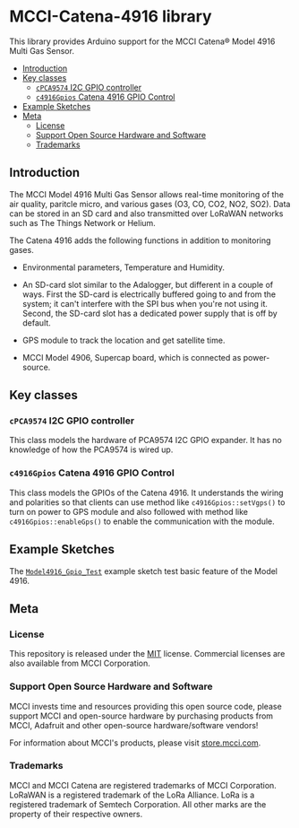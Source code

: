 # MCCI-Catena-4916 library

This library provides Arduino support for the MCCI Catena&reg; Model 4916 Multi Gas Sensor.

<!-- markdownlint-disable MD033 -->
<!-- markdownlint-capture -->
<!-- markdownlint-disable -->
<!-- TOC depthFrom:2 updateOnSave:true -->

- [Introduction](#introduction)
- [Key classes](#key-classes)
	- [`cPCA9574` I2C GPIO controller](#cPCA9574-i2c-gpio-controller)
	- [`c4916Gpios` Catena 4916 GPIO Control](#c4916gpios-catena-4916-gpio-control)
- [Example Sketches](#example-sketches)
- [Meta](#meta)
	- [License](#license)
	- [Support Open Source Hardware and Software](#support-open-source-hardware-and-software)
	- [Trademarks](#trademarks)

<!-- /TOC -->
<!-- markdownlint-restore -->
<!-- Due to a bug in Markdown TOC, the table is formatted incorrectly if tab indentation is set other than 4. Due to another bug, this comment must be *after* the TOC entry. -->

## Introduction

The MCCI Model 4916 Multi Gas Sensor allows real-time monitoring of the air quality, paritcle micro, and various gases (O3, CO, CO2, NO2, SO2). Data can be stored in an SD card and also transmitted over LoRaWAN networks such as The Things Network or Helium.

The Catena 4916 adds the following functions in addition to monitoring gases.

- Environmental parameters, Temperature and Humidity.

- An SD-card slot similar to the Adalogger, but different in a couple of ways. First the SD-card is electrically buffered going to and from the system; it can't interfere with the SPI bus when you're not using it. Second, the SD-card slot has a dedicated power supply that is off by default.

- GPS module to track the location and get satellite time.

- MCCI Model 4906, Supercap board, which is connected as power-source.

## Key classes

### `cPCA9574` I2C GPIO controller

This class models the hardware of PCA9574 I2C GPIO expander. It has no knowledge of how the PCA9574 is wired up.

### `c4916Gpios` Catena 4916 GPIO Control

This class models the GPIOs of the Catena 4916. It understands the wiring and polarities so that clients can use method like `c4916Gpios::setVgps()` to turn on power to GPS module and also followed with method like `c4916Gpios::enableGps()` to enable the communication with the module.

## Example Sketches

The [`Model4916_Gpio_Test`](examples/Model4916_Gpio_Test/Model4916_Gpio_Test.ino) example sketch test basic feature of the Model 4916.

## Meta

### License

This repository is released under the [MIT](./LICENSE) license. Commercial licenses are also available from MCCI Corporation.

### Support Open Source Hardware and Software

MCCI invests time and resources providing this open source code, please support MCCI and open-source hardware by purchasing products from MCCI, Adafruit and other open-source hardware/software vendors!

For information about MCCI's products, please visit [store.mcci.com](https://store.mcci.com/).

### Trademarks

MCCI and MCCI Catena are registered trademarks of MCCI Corporation. LoRaWAN is a registered trademark of the LoRa Alliance. LoRa is a registered trademark of Semtech Corporation. All other marks are the property of their respective owners.
